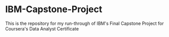 # IBM-Capstone-Project

This is the repository for my run-through of IBM's Final Capstone Project for Coursera's Data Analyst Certificate

